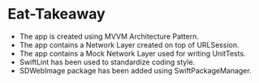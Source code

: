 # Eat-Takeaway

* The app is created using MVVM Architecture Pattern.
* The app contains a Network Layer created on top of URLSession.
* The app contains a Mock Network Layer used for writing UnitTests.
* SwiftLint has been used to standardize coding style.
* SDWebImage package has been added using SwiftPackageManager.

